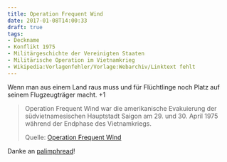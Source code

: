 ```yaml
---
title: Operation Frequent Wind
date: 2017-01-08T14:00:33
draft: true
tags:
- Deckname
- Konflikt 1975
- Militärgeschichte der Vereinigten Staaten
- Militärische Operation im Vietnamkrieg
- Wikipedia:Vorlagenfehler/Vorlage:Webarchiv/Linktext fehlt
---
```


Wenn man aus einem Land raus muss und für Flüchtlinge noch Platz auf seinem
Flugzeugträger macht. +1


> Operation Frequent Wind war die amerikanische Evakuierung der
> südvietnamesischen Hauptstadt Saigon am 29. und 30. April 1975 während
> der Endphase des Vietnamkriegs.
>
> Quelle: [Operation Frequent Wind](https://de.wikipedia.org/wiki/Operation_Frequent_Wind)

Danke an [palimphread](https://twitter.com/palimphread)!
